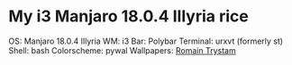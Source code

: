 # My i3 Manjaro 18.0.4 Illyria rice

OS: Manjaro 18.0.4 Illyria
WM: i3
Bar: Polybar
Terminal: urxvt (formerly st)
Shell: bash
Colorscheme: pywal
Wallpapers: [Romain Trystam](https://romaintrystram.myportfolio.com/)

